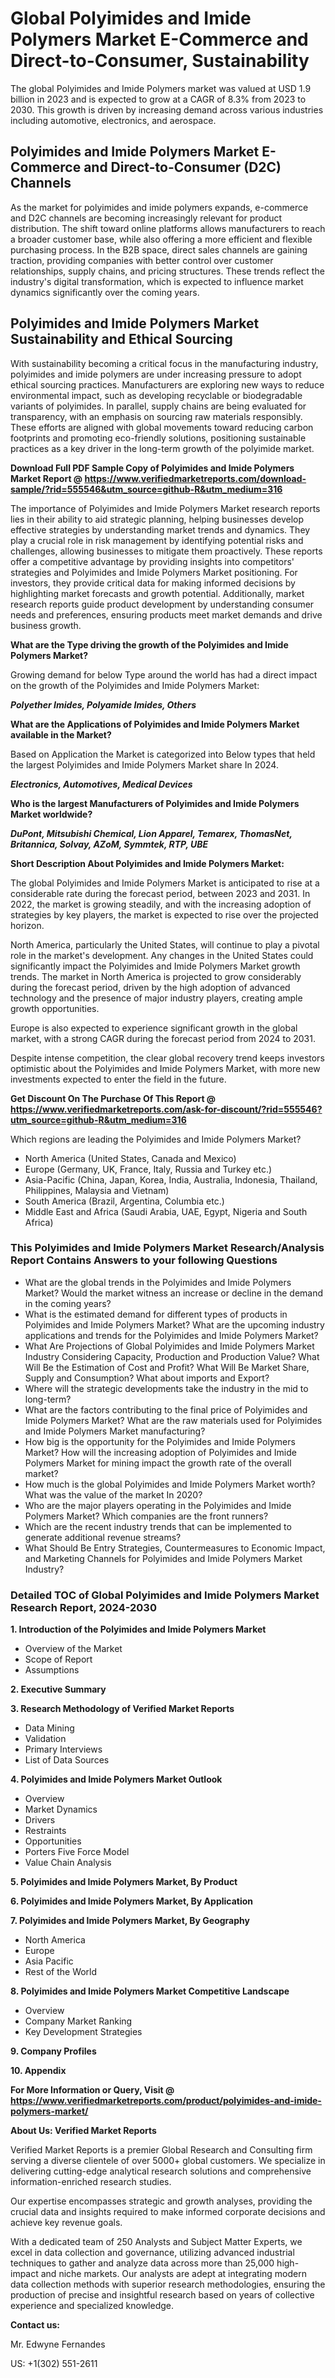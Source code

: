 <h1>Global Polyimides and Imide Polymers Market E-Commerce and Direct-to-Consumer, Sustainability</h1><p class=""><p>The global Polyimides and Imide Polymers market was valued at USD 1.9 billion in 2023 and is expected to grow at a CAGR of 8.3% from 2023 to 2030. This growth is driven by increasing demand across various industries including automotive, electronics, and aerospace.</p><h2>Polyimides and Imide Polymers Market E-Commerce and Direct-to-Consumer (D2C) Channels</h2><p>As the market for polyimides and imide polymers expands, e-commerce and D2C channels are becoming increasingly relevant for product distribution. The shift toward online platforms allows manufacturers to reach a broader customer base, while also offering a more efficient and flexible purchasing process. In the B2B space, direct sales channels are gaining traction, providing companies with better control over customer relationships, supply chains, and pricing structures. These trends reflect the industry's digital transformation, which is expected to influence market dynamics significantly over the coming years.</p><h2>Polyimides and Imide Polymers Market Sustainability and Ethical Sourcing</h2><p>With sustainability becoming a critical focus in the manufacturing industry, polyimides and imide polymers are under increasing pressure to adopt ethical sourcing practices. Manufacturers are exploring new ways to reduce environmental impact, such as developing recyclable or biodegradable variants of polyimides. In parallel, supply chains are being evaluated for transparency, with an emphasis on sourcing raw materials responsibly. These efforts are aligned with global movements toward reducing carbon footprints and promoting eco-friendly solutions, positioning sustainable practices as a key driver in the long-term growth of the polyimide market.</p></p><p class=""><strong>Download Full PDF Sample Copy of Polyimides and Imide Polymers Market Report @ <a href="https://www.verifiedmarketreports.com/download-sample/?rid=555546&utm_source=github-R&utm_medium=316" target="_blank">https://www.verifiedmarketreports.com/download-sample/?rid=555546&utm_source=github-R&utm_medium=316</a></strong></p><p>The importance of&nbsp;Polyimides and Imide Polymers Market research reports lies in their ability to aid strategic planning, helping businesses develop effective strategies by understanding market trends and dynamics. They play a crucial role in risk management by identifying potential risks and challenges, allowing businesses to mitigate them proactively. These reports offer a competitive advantage by providing insights into competitors' strategies and Polyimides and Imide Polymers Market positioning. For investors, they provide critical data for making informed decisions by highlighting market forecasts and growth potential. Additionally, market research reports guide product development by understanding consumer needs and preferences, ensuring products meet market demands and drive business growth.</p><p><strong>What are the&nbsp;Type driving the growth of the Polyimides and Imide Polymers Market?</strong></p><p id="" class="">Growing demand for below Type around the world has had a direct impact on the growth of the Polyimides and Imide Polymers Market:</p><p class=""><em><strong>Polyether Imides, Polyamide Imides, Others</strong></em></p><p class=""><strong>What are the&nbsp;Applications&nbsp;of Polyimides and Imide Polymers Market available in the Market?</strong></p><p id="" class="">Based on Application the Market is categorized into Below types that held the largest Polyimides and Imide Polymers Market share In 2024.</p><p class=""><em><strong>Electronics, Automotives, Medical Devices</strong></em></p><p class=""><strong>Who is the largest Manufacturers of Polyimides and Imide Polymers Market worldwide?</strong></p><p><em><strong>DuPont, Mitsubishi Chemical, Lion Apparel, Temarex, ThomasNet, Britannica, Solvay, AZoM, Symmtek, RTP, UBE</strong></em></p><p id="" class=""><strong>Short Description About Polyimides and Imide Polymers Market:</strong></p><p>The global Polyimides and Imide Polymers Market is anticipated to rise at a considerable rate during the forecast period, between 2023 and 2031. In 2022, the market is growing steadily, and with the increasing adoption of strategies by key players, the market is expected to rise over the projected horizon.</p><p>North America, particularly the United States, will continue to play a pivotal role in the market's development. Any changes in the United States could significantly impact the Polyimides and Imide Polymers Market growth trends. The market in North America is projected to grow considerably during the forecast period, driven by the high adoption of advanced technology and the presence of major industry players, creating ample growth opportunities.</p><p>Europe is also expected to experience significant growth in the global market, with a strong CAGR during the forecast period from 2024 to 2031.</p><p>Despite intense competition, the clear global recovery trend keeps investors optimistic about the Polyimides and Imide Polymers Market, with more new investments expected to enter the field in the future.</p><p id="" class=""><strong>Get Discount On The Purchase Of This Report @ <a href="https://www.verifiedmarketreports.com/ask-for-discount/?rid=555546?utm_source=github-R&utm_medium=316" target="_blank">https://www.verifiedmarketreports.com/ask-for-discount/?rid=555546?utm_source=github-R&utm_medium=316</a></strong></p><p class="">Which regions are leading the Polyimides and Imide Polymers Market?</p><ul><li>North America (United States, Canada and Mexico)</li><li>Europe (Germany, UK, France, Italy, Russia and Turkey etc.)</li><li>Asia-Pacific (China, Japan, Korea, India, Australia, Indonesia, Thailand, Philippines, Malaysia and Vietnam)</li><li>South America (Brazil, Argentina, Columbia etc.)</li><li>Middle East and Africa (Saudi Arabia, UAE, Egypt, Nigeria and South Africa)</li></ul><h3 id="" class="">This Polyimides and Imide Polymers Market Research/Analysis Report Contains Answers to your following Questions</h3><ul><li>What are the global trends in the Polyimides and Imide Polymers Market? Would the market witness an increase or decline in the demand in the coming years?</li><li>What is the estimated demand for different types of products in Polyimides and Imide Polymers Market? What are the upcoming industry applications and trends for the Polyimides and Imide Polymers Market?</li><li>What Are Projections of Global Polyimides and Imide Polymers Market Industry Considering Capacity, Production and Production Value? What Will Be the Estimation of Cost and Profit? What Will Be Market Share, Supply and Consumption? What about imports and Export?</li><li>Where will the strategic developments take the industry in the mid to long-term?</li><li>What are the factors contributing to the final price of Polyimides and Imide Polymers Market? What are the raw materials used for Polyimides and Imide Polymers Market manufacturing?</li><li>How big is the opportunity for the Polyimides and Imide Polymers Market? How will the increasing adoption of Polyimides and Imide Polymers Market for mining impact the growth rate of the overall market?</li><li>How much is the global Polyimides and Imide Polymers Market worth? What was the value of the market In 2020?</li><li>Who are the major players operating in the Polyimides and Imide Polymers Market? Which companies are the front runners?</li><li>Which are the recent industry trends that can be implemented to generate additional revenue streams?</li><li>What Should Be Entry Strategies, Countermeasures to Economic Impact, and Marketing Channels for Polyimides and Imide Polymers Market Industry?</li></ul><h3 id="" class="">Detailed TOC of Global Polyimides and Imide Polymers Market Research Report, 2024-2030</h3><p id="" class=""><strong>1. Introduction of the Polyimides and Imide Polymers Market</strong></p><ul><li>Overview of the Market</li><li>Scope of Report</li><li>Assumptions</li></ul><p id="" class=""><strong>2. Executive Summary</strong></p><p id="" class=""><strong>3. Research Methodology of Verified Market Reports</strong></p><ul><li>Data Mining</li><li>Validation</li><li>Primary Interviews</li><li>List of Data Sources</li></ul><p id="" class=""><strong>4. Polyimides and Imide Polymers Market Outlook</strong></p><ul><li>Overview</li><li>Market Dynamics</li><li>Drivers</li><li>Restraints</li><li>Opportunities</li><li>Porters Five Force Model</li><li>Value Chain Analysis</li></ul><p id="" class=""><strong>5. Polyimides and Imide Polymers Market, By Product</strong></p><p id="" class=""><strong>6. Polyimides and Imide Polymers Market, By Application</strong></p><p id="" class=""><strong>7. Polyimides and Imide Polymers Market, By Geography</strong></p><ul><li>North America</li><li>Europe</li><li>Asia Pacific</li><li>Rest of the World</li></ul><p id="" class=""><strong>8. Polyimides and Imide Polymers Market Competitive Landscape</strong></p><ul><li>Overview</li><li>Company Market Ranking</li><li>Key Development Strategies</li></ul><p id="" class=""><strong>9. Company Profiles</strong></p><p id="" class=""><strong>10. Appendix</strong></p><p id="" class=""><strong>For More Information or Query, Visit @ <a href="https://www.verifiedmarketreports.com/product/polyimides-and-imide-polymers-market/" target="_blank">https://www.verifiedmarketreports.com/product/polyimides-and-imide-polymers-market/</a></strong></p><p id="" class=""><strong>About Us: Verified Market Reports</strong></p><p id="" class="">Verified Market Reports is a premier Global Research and Consulting firm serving a diverse clientele of over 5000+ global customers. We specialize in delivering cutting-edge analytical research solutions and comprehensive information-enriched research studies.</p><p id="" class="">Our expertise encompasses strategic and growth analyses, providing the crucial data and insights required to make informed corporate decisions and achieve key revenue goals.</p><p id="" class="">With a dedicated team of 250 Analysts and Subject Matter Experts, we excel in data collection and governance, utilizing advanced industrial techniques to gather and analyze data across more than 25,000 high-impact and niche markets. Our analysts are adept at integrating modern data collection methods with superior research methodologies, ensuring the production of precise and insightful research based on years of collective experience and specialized knowledge.</p><p id="" class=""><strong>Contact us:</strong></p><p id="" class="">Mr. Edwyne Fernandes</p><p id="" class="">US: +1(302) 551-2611</p>